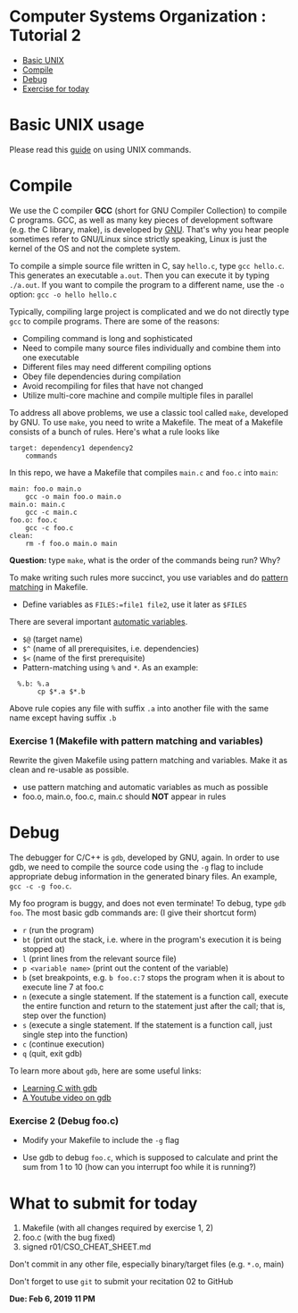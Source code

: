 
# Computer Systems Organization : Tutorial 2

- [Basic UNIX](#basic-unix-usage)
- [Compile](#compile)
- [Debug](#debug)
- [Exercise for today](#what-to-submit-for-today)

# Basic UNIX usage

Please read this [guide](https://github.com/jlevy/the-art-of-command-line) on
using UNIX commands.

# Compile

We use the C compiler **GCC** (short for GNU Compiler Collection) to compile C
programs.  GCC, as well as many key pieces of development software (e.g. the C
library, make), is developed by [GNU](http://www.gnu.org/). That's why you
hear people sometimes refer to GNU/Linux since strictly speaking, Linux is
just the kernel of the OS and not the complete system.

To compile a simple source file written in C, say `hello.c`, type `gcc
hello.c`. This generates an executable `a.out`. Then you can execute it by
typing `./a.out`. If you want to compile the program to a different name, use
the `-o` option: `gcc -o hello hello.c`

Typically, compiling large project is complicated and we do not directly type
`gcc` to compile programs. There are some of the reasons:

- Compiling command is long and sophisticated
- Need to compile many source files individually and combine them into one
  executable
- Different files may need different compiling options
- Obey file dependencies during compilation
- Avoid recompiling for files that have not changed
- Utilize multi-core machine and compile multiple files in parallel

To address all above problems, we use a classic tool called `make`, developed
by GNU. To use `make`, you need to write a Makefile.  The meat of a Makefile
consists of a bunch of rules.  Here's what a rule looks like

```
target: dependency1 dependency2
	commands
```

In this repo, we have a Makefile that compiles `main.c` and `foo.c` into
`main`:

```
main: foo.o main.o
	gcc -o main foo.o main.o
main.o: main.c
	gcc -c main.c
foo.o: foo.c
	gcc -c foo.c
clean:
	rm -f foo.o main.o main
```
**Question:**  type `make`, what is the order of the commands being run? Why?

To make writing such rules more succinct, you use variables and do [pattern
matching](https://www.gnu.org/software/make/manual/html_node/Pattern-Match.html)
in Makefile.

- Define variables as `FILES:=file1 file2`, use it later as `$FILES`

There are several important [automatic
variables](https://www.gnu.org/software/make/manual/html_node/Automatic-Variables.html).

- `$@` (target name)
- `$^` (name of all prerequisites, i.e. dependencies)
- `$<` (name of the first prerequisite)
- Pattern-matching using `%` and `*`. As an example:

```
  %.b: %.a
       cp $*.a $*.b
```
Above rule copies any file with suffix `.a` into another file with the same
name except having suffix `.b`

### Exercise 1 (Makefile with pattern matching and variables)

Rewrite the given Makefile using pattern matching and variables. Make it as
clean and re-usable as possible.

- use pattern matching and automatic variables as much as possible
- foo.o, main.o, foo.c, main.c should **NOT** appear in rules

# Debug

The debugger for C/C++ is `gdb`, developed by GNU, again.  In order to use
gdb, we need to compile the source code using the `-g` flag to include
appropriate debug information in the generated binary files. An example, `gcc
-c -g foo.c`.

My foo program is buggy, and does not even terminate! To debug, type `gdb
foo`.  The most basic gdb commands are: (I give their shortcut form)

- `r` (run the program)
- `bt` (print out the stack, i.e. where in the program's execution it is being
  stopped at)
- `l` (print lines from the relevant source file)
- `p <variable name>` (print out the content of the variable)
- `b` (set breakpoints, e.g. `b foo.c:7` stops the program when it is about to
  execute line 7 at foo.c
- `n` (execute a single statement. If the statement is a function call,
  execute the entire function and return to the statement just after the call;
  that is, step over the function) 
- `s` (execute a single statement. If the statement is a function call, just
  single step into the function)
- `c` (continue execution)
- `q` (quit, exit gdb)

To learn more about `gdb`, here are some useful links:

- [Learning C with gdb](https://www.recurse.com/blog/5-learning-c-with-gdb)
- [A Youtube video on gdb](https://www.youtube.com/watch?v=xQ0ONbt-qPs)
   
### Exercise 2 (Debug foo.c)

- Modify your Makefile to include the `-g` flag

- Use gdb to debug `foo.c`, which is supposed to calculate and print the sum
  from 1 to 10 (how can you interrupt foo while it is running?)


# What to submit for today
1. Makefile (with all changes required by exercise 1, 2)
2. foo.c (with the bug fixed)
3. signed r01/CSO_CHEAT_SHEET.md

Don't commit in any other file, especially binary/target files (e.g. `*.o`,
main)

Don't forget to use `git` to submit your recitation 02 to GitHub

**Due: Feb 6, 2019 11 PM**
